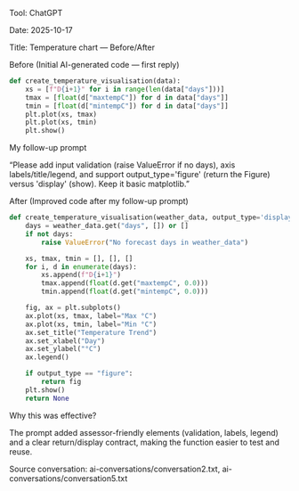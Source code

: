 Tool: ChatGPT

Date: 2025-10-17

Title: Temperature chart — Before/After

Before (Initial AI-generated code — first reply)

```python
def create_temperature_visualisation(data):
    xs = [f"D{i+1}" for i in range(len(data["days"]))]
    tmax = [float(d["maxtempC"]) for d in data["days"]]
    tmin = [float(d["mintempC"]) for d in data["days"]]
    plt.plot(xs, tmax)
    plt.plot(xs, tmin)
    plt.show()
```

My follow-up prompt

“Please add input validation (raise ValueError if no days), axis labels/title/legend, and support output_type='figure' (return the Figure) versus 'display' (show). Keep it basic matplotlib.”

After (Improved code after my follow-up prompt)

```python
def create_temperature_visualisation(weather_data, output_type='display'):
    days = weather_data.get("days", []) or []
    if not days:
        raise ValueError("No forecast days in weather_data")

    xs, tmax, tmin = [], [], []
    for i, d in enumerate(days):
        xs.append(f"D{i+1}")
        tmax.append(float(d.get("maxtempC", 0.0)))
        tmin.append(float(d.get("mintempC", 0.0)))

    fig, ax = plt.subplots()
    ax.plot(xs, tmax, label="Max °C")
    ax.plot(xs, tmin, label="Min °C")
    ax.set_title("Temperature Trend")
    ax.set_xlabel("Day")
    ax.set_ylabel("°C")
    ax.legend()

    if output_type == "figure":
        return fig
    plt.show()
    return None
```

Why this was effective?

The prompt added assessor-friendly elements (validation, labels, legend) and a clear return/display contract, making the function easier to test and reuse.

Source conversation: ai-conversations/conversation2.txt, ai-conversations/conversation5.txt
